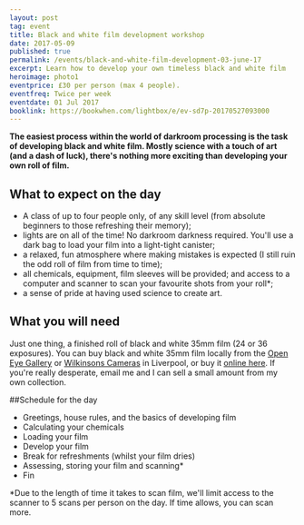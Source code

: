 ```yaml
---
layout: post
tag: event
title: Black and white film development workshop
date: 2017-05-09
published: true
permalink: /events/black-and-white-film-development-03-june-17
excerpt: Learn how to develop your own timeless black and white film
heroimage: photo1
eventprice: £30 per person (max 4 people).
eventfreq: Twice per week
eventdate: 01 Jul 2017
booklink: https://bookwhen.com/lightbox/e/ev-sd7p-20170527093000
---
```


**The easiest process within the world of darkroom processing is the task of developing black and white film. Mostly science with a touch of art (and a dash of luck), there's nothing more exciting than developing your own roll of film.**

## What to expect on the day
- A class of up to four people only, of any skill level (from absolute beginners to those refreshing their memory);
- lights are on all of the time! No darkroom darkness required. You'll use a dark bag to load your film into a light-tight canister;
- a relaxed, fun atmosphere where making mistakes is expected (I still ruin the odd roll of film from time to time);
- all chemicals, equipment, film sleeves will be provided; and access to a computer and scanner to scan your favourite shots from your roll*;
- a sense of pride at having used science to create art.

## What you will need

Just one thing, a finished roll of black and white 35mm film (24 or 36 exposures). You can buy black and white 35mm film locally from the [Open Eye Gallery](https://openeye.org.uk) or [Wilkinsons Cameras](http://www.wilkinson.co.uk/w/storelocation/liverpool/) in Liverpool, or buy it [online here](/posts/where-to-buy-film-uk.html). If you're really desperate, email me and I can sell a small amount from my own collection.

##Schedule for the day

* Greetings, house rules, and the basics of developing film
* Calculating your chemicals
* Loading your film
* Develop your film
* Break for refreshments (whilst your film dries)
* Assessing, storing your film and scanning*
* Fin

*Due to the length of time it takes to scan film, we'll limit access to the scanner to 5 scans per person on the day. If time allows, you can scan more.
